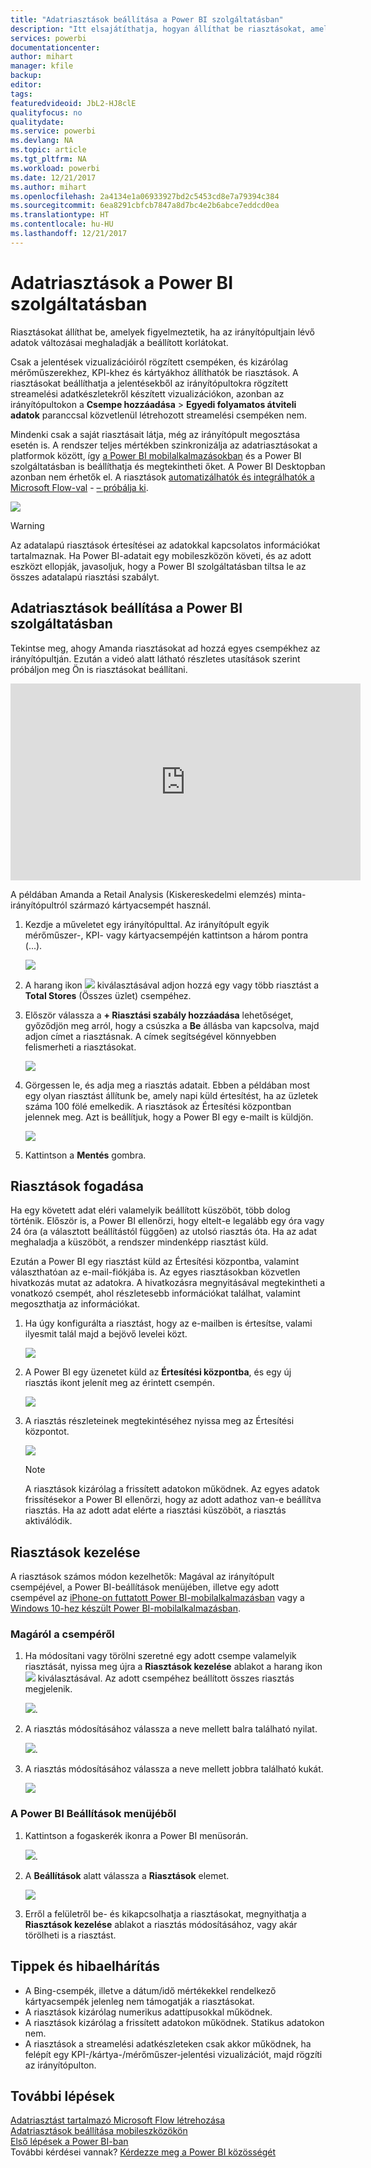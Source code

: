 ```yaml
---
title: "Adatriasztások beállítása a Power BI szolgáltatásban"
description: "Itt elsajátíthatja, hogyan állíthat be riasztásokat, amelyek figyelmeztetik, ha az irányítópultjain lévő adatok változásai meghaladják a Microsoft Power BI szolgáltatásban beállított korlátokat."
services: powerbi
documentationcenter: 
author: mihart
manager: kfile
backup: 
editor: 
tags: 
featuredvideoid: JbL2-HJ8clE
qualityfocus: no
qualitydate: 
ms.service: powerbi
ms.devlang: NA
ms.topic: article
ms.tgt_pltfrm: NA
ms.workload: powerbi
ms.date: 12/21/2017
ms.author: mihart
ms.openlocfilehash: 2a4134e1a06933927bd2c5453cd8e7a79394c384
ms.sourcegitcommit: 6ea8291cbfcb7847a8d7bc4e2b6abce7eddcd0ea
ms.translationtype: HT
ms.contentlocale: hu-HU
ms.lasthandoff: 12/21/2017
---
```

# <a name="data-alerts-in-power-bi-service"></a>Adatriasztások a Power BI szolgáltatásban
Riasztásokat állíthat be, amelyek figyelmeztetik, ha az irányítópultjain lévő adatok változásai meghaladják a beállított korlátokat. 

Csak a jelentések vizualizációiról rögzített csempéken, és kizárólag mérőműszerekhez, KPI-khez és kártyákhoz állíthatók be riasztások. A riasztásokat beállíthatja a jelentésekből az irányítópultokra rögzített streamelési adatkészletekről készített vizualizációkon, azonban az irányítópultokon a **Csempe hozzáadása** > **Egyedi folyamatos átviteli adatok** paranccsal közvetlenül létrehozott streamelési csempéken nem. 

Mindenki csak a saját riasztásait látja, még az irányítópult megosztása esetén is. A rendszer teljes mértékben szinkronizálja az adatriasztásokat a platformok között, így [a Power BI mobilalkalmazásokban](mobile-set-data-alerts-in-the-mobile-apps.md) és a Power BI szolgáltatásban is beállíthatja és megtekintheti őket. A Power BI Desktopban azonban nem érhetők el. A riasztások [automatizálhatók és integrálhatók a Microsoft Flow-val](https://flow.microsoft.com) - [– próbálja ki](service-flow-integration.md).

![](media/service-set-data-alerts/powerbi-alert-types-new.png)

> [!WARNING]
> Az adatalapú riasztások értesítései az adatokkal kapcsolatos információkat tartalmaznak. Ha Power BI-adatait egy mobileszközön követi, és az adott eszközt ellopják, javasoljuk, hogy a Power BI szolgáltatásban tiltsa le az összes adatalapú riasztási szabályt.
> 
> 

## <a name="set-data-alerts-in-power-bi-service"></a>Adatriasztások beállítása a Power BI szolgáltatásban
Tekintse meg, ahogy Amanda riasztásokat ad hozzá egyes csempékhez az irányítópultján. Ezután a videó alatt látható részletes utasítások szerint próbáljon meg Ön is riasztásokat beállítani.

<iframe width="560" height="315" src="https://www.youtube.com/embed/JbL2-HJ8clE" frameborder="0" allowfullscreen></iframe>

A példában Amanda a Retail Analysis (Kiskereskedelmi elemzés) minta-irányítópultról származó kártyacsempét használ.

1. Kezdje a műveletet egy irányítópulttal. Az irányítópult egyik mérőműszer-, KPI- vagy kártyacsempéjén kattintson a három pontra (...).
   
   ![](media/service-set-data-alerts/powerbi-card.png)
2. A harang ikon ![](media/service-set-data-alerts/power-bi-bell-icon.png) kiválasztásával adjon hozzá egy vagy több riasztást a **Total Stores** (Összes üzlet) csempéhez.
   
1. Először válassza a **+ Riasztási szabály hozzáadása** lehetőséget, győződjön meg arról, hogy a csúszka a **Be** állásba van kapcsolva, majd adjon címet a riasztásnak. A címek segítségével könnyebben felismerheti a riasztásokat.
   
   ![](media/service-set-data-alerts/powerbi-alert-title.png)
4. Görgessen le, és adja meg a riasztás adatait.  Ebben a példában most egy olyan riasztást állítunk be, amely napi küld értesítést, ha az üzletek száma 100 fölé emelkedik. A riasztások az Értesítési központban jelennek meg. Azt is beállítjuk, hogy a Power BI egy e-mailt is küldjön.
   
   ![](media/service-set-data-alerts/power-bi-set-alert-details.png)
5. Kattintson a **Mentés** gombra.

## <a name="receiving-alerts"></a>Riasztások fogadása
Ha egy követett adat eléri valamelyik beállított küszöböt, több dolog történik. Először is, a Power BI ellenőrzi, hogy eltelt-e legalább egy óra vagy 24 óra (a választott beállítástól függően) az utolsó riasztás óta. Ha az adat meghaladja a küszöböt, a rendszer mindenképp riasztást küld.

Ezután a Power BI egy riasztást küld az Értesítési központba, valamint választhatóan az e-mail-fiókjába is. Az egyes riasztásokban közvetlen hivatkozás mutat az adatokra. A hivatkozásra megnyitásával megtekintheti a vonatkozó csempét, ahol részletesebb információkat találhat, valamint megoszthatja az információkat.  

1. Ha úgy konfigurálta a riasztást, hogy az e-mailben is értesítse, valami ilyesmit talál majd a bejövő levelei közt.
   
   ![](media/service-set-data-alerts/powerbi-alerts-email.png)
2. A Power BI egy üzenetet küld az **Értesítési központba**, és egy új riasztás ikont jelenít meg az érintett csempén.
   
   ![](media/service-set-data-alerts/powerbi-alert-notifications.png)
3. A riasztás részleteinek megtekintéséhez nyissa meg az Értesítési központot.
   
    ![](media/service-set-data-alerts/powerbi-alert-notfication.png)
   
   > [!NOTE]
   > A riasztások kizárólag a frissített adatokon működnek. Az egyes adatok frissítésekor a Power BI ellenőrzi, hogy az adott adathoz van-e beállítva riasztás. Ha az adott adat elérte a riasztási küszöböt, a riasztás aktiválódik.
   > 
   > 

## <a name="managing-alerts"></a>Riasztások kezelése
A riasztások számos módon kezelhetők: Magával az irányítópult csempéjével, a Power BI-beállítások menüjében, illetve egy adott csempével az [iPhone-on futtatott Power BI-mobilalkalmazásban](mobile-set-data-alerts-in-the-mobile-apps.md) vagy a [Windows 10-hez készült Power BI-mobilalkalmazásban](mobile-set-data-alerts-in-the-mobile-apps.md).

### <a name="from-the-tile-itself"></a>Magáról a csempéről
1. Ha módosítani vagy törölni szeretné egy adott csempe valamelyik riasztását, nyissa meg újra a **Riasztások kezelése** ablakot a harang ikon ![](media/service-set-data-alerts/power-bi-bell-icon.png) kiválasztásával. Az adott csempéhez beállított összes riasztás megjelenik.
   
    ![](media/service-set-data-alerts/powerbi-see-alerts.png).
2. A riasztás módosításához válassza a neve mellett balra található nyilat.
   
    ![](media/service-set-data-alerts/powerbi-see-alerts-arrow.png).
3. A riasztás módosításához válassza a neve mellett jobbra található kukát.
   
      ![](media/service-set-data-alerts/powerbi-see-alerts-delete.png)

### <a name="from-the-power-bi-settings-menu"></a>A Power BI Beállítások menüjéből
1. Kattintson a fogaskerék ikonra a Power BI menüsorán.
   
    ![](media/service-set-data-alerts/powerbi-gear-icon.png).
2. A **Beállítások** alatt válassza a **Riasztások** elemet.
   
    ![](media/service-set-data-alerts/powerbi-alert-settings.png)
3. Erről a felületről be- és kikapcsolhatja a riasztásokat, megnyithatja a **Riasztások kezelése** ablakot a riasztás módosításához, vagy akár törölheti is a riasztást.

## <a name="tips-and-troubleshooting"></a>Tippek és hibaelhárítás
* A Bing-csempék, illetve a dátum/idő mértékekkel rendelkező kártyacsempék jelenleg nem támogatják a riasztásokat.
* A riasztások kizárólag numerikus adattípusokkal működnek.
* A riasztások kizárólag a frissített adatokon működnek. Statikus adatokon nem.
* A riasztások a streamelési adatkészleteken csak akkor működnek, ha felépít egy KPI-/kártya-/mérőműszer-jelentési vizualizációt, majd rögzíti az irányítópulton.

## <a name="next-steps"></a>További lépések
[Adatriasztást tartalmazó Microsoft Flow létrehozása](service-flow-integration.md)    
[Adatriasztások beállítása mobileszközökön](mobile-set-data-alerts-in-the-mobile-apps.md)    
[Első lépések a Power BI-ban](service-get-started.md)    
További kérdései vannak? [Kérdezze meg a Power BI közösségét](http://community.powerbi.com/)

